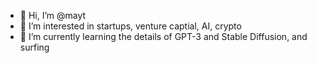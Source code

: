- 👋 Hi, I’m @mayt
- 👀 I’m interested in startups, venture captial, AI, crypto
- 🌱 I’m currently learning the details of GPT-3 and Stable Diffusion, and surfing


<!---
mayt/mayt is a ✨ special ✨ repository because its `README.md` (this file) appears on your GitHub profile.
You can click the Preview link to take a look at your changes.
--->
